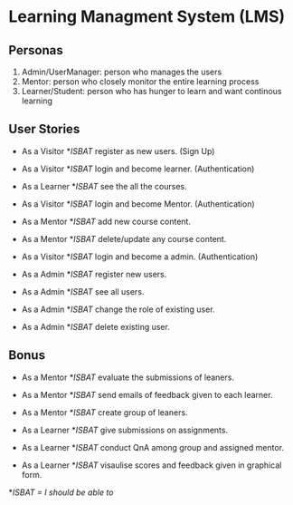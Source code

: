 # Learning Managment System (LMS)

## Personas

1. Admin/UserManager: person who manages the users
2. Mentor: person who closely monitor the entire learning process
3. Learner/Student: person who has hunger to learn and want continous learning

## User Stories

- As a Visitor **ISBAT* register as new users. (Sign Up)
- As a Visitor **ISBAT* login and become learner. (Authentication)
- As a Learner **ISBAT* see the all the courses.

- As a Visitor **ISBAT* login and become Mentor. (Authentication)
- As a Mentor **ISBAT* add new course content.
- As a Mentor **ISBAT* delete/update any course content.

- As a Visitor **ISBAT* login and become a admin. (Authentication)
- As a Admin **ISBAT* register new users.
- As a Admin **ISBAT* see all users.
- As a Admin **ISBAT* change the role of existing user.
- As a Admin **ISBAT* delete existing user.


## Bonus

- As a Mentor **ISBAT* evaluate the submissions of leaners.
- As a Mentor **ISBAT* send emails of feedback given to each learner.
- As a Mentor **ISBAT* create group of leaners.

- As a Learner **ISBAT* give submissions on assignments.
- As a Learner **ISBAT* conduct QnA among group and assigned mentor.
- As a Learner **ISBAT* visaulise scores and feedback given in graphical form.

**ISBAT = I should be able to*